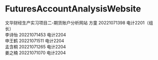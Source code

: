 # FuturesAccountAnalysisWebsite
文华财经生产实习项目二-期货账户分析网站
方童 20221071398 电计2201（组长）  
李诗怡 20221071453 电计2204  
申王鹤 20221071511 电计2204  
孟含桐 20221071265 电计2204  
姜之楠 20221071070 电计2204  
